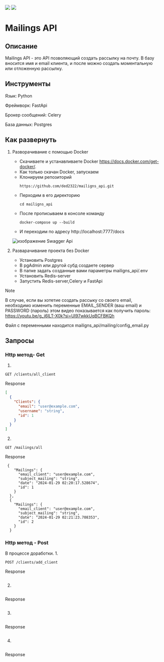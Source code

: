 <img src=https://img.shields.io/badge/python-3.9-violet> <img src=https://img.shields.io/badge/linter-black-green>
# Mailings API

## Описание
Mailings API - это API позволяющий создать рассылку на почту.
В базу вносится имя и email клиента, и после можно создать моментальную или отложенную рассылку.

## Инструменты

Язык: Python

Фреймворк: FastApi

Брокер сообщений: Celery

База данных: Postgres

## Как развернуть
1. Разворачивание с помощью Docker
    - Скачиваете и устанавливаете Docker https://docs.docker.com/get-docker/.
    - Как только скачан Docker, запускаем
    - Клонируем репозиторий
        ```
        https://github.com/ded2322/mailigns_api.git
        ```
    - Перходим в его директорию
      ```
      cd mailigns_api
      ```
    - После прописываем в консоле команду
      ```
      docker-compose up --build
      ```
    - И переходим по адресу http://localhost:7777/docs
      
    ![изображение](https://github.com/ded2322/mailigns_api/assets/151318767/e73e7604-732b-492e-9b42-4e6565f4e175)
    Swagger Api
   
2. Разварачивание проекта без Docker
   - Установить Postgres
   - В pgAdmin или другой субд создаете сервер
   - В папке задать созданные вами параметры mailigns_api/.env
   - Установить Redis-server
   - Запустить Redis-server,Сelery и FastApi
> [!Note]
> В случае, если вы хотетие создать рассыку со своего email, необходимо изменить переменные EMAIL_SENDER (ваш email) и PASSWORD (пароль) этом видео показывается как получить пароль: https://youtu.be/g_j6ILT-X0k?si=UI97wkkUqBCFBKQh
> 
> Файл с переменными находится mailigns_api/mailing/config_email.py
## Запросы

### Http метод- Get
1.
  ```http
  GET /clients/all_client
  ```
Response
```json
[
  {
    "Clients": {
      "email": "user@example.com",
      "username": "string",
      "id": 1
    }
  }
]
```
2.
```http
GET /mailings/all
```
Response
```
 {
    "Mailings": {
      "email_client": "user@example.com",
      "subject_mailing": "string",
      "date": "2024-01-29 02:20:17.528674",
      "id": 1
    }
  },
  {
    "Mailings": {
      "email_client": "user@example.com",
      "subject_mailing": "string",
      "date": "2024-01-29 02:21:23.708353",
      "id": 2
    }
  }
```
### Http метод - Post
В процессе доработки.
1.
```http
POST /clients/add_client
```
Response
```json
```

2.
```http
```
Response
```json
```

3.
```http
```
Response
```json
```

4.
```http
```
Response
```json
```
   
